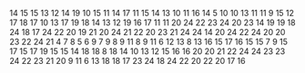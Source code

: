 14
15
15
13
12
14
19
10
15
11
14
17
11
15
14
13
10
11
16
14
5
10
10
13
11
11
9
15
12
17
18
17
10
13
17
19
18
14
13
12
19
16
17
11
11
20
24
22
23
24
20
23
14
19
19
18
24
18
17
24
22
20
19
21
20
24
21
22
20
23
21
24
24
14
20
24
22
24
20
20
23
22
24
21
4
7
8
5
6
9
7
9
8
9
11
8
9
11
6
12
13
8
13
16
15
17
16
15
15
7
9
15
17
15
17
19
15
15
14
18
18
8
18
14
10
13
12
15
16
16
20
20
21
22
24
24
23
23
24
22
23
21
20
9
11
6
13
18
18
17
23
24
18
24
22
20
22
20
17
16
